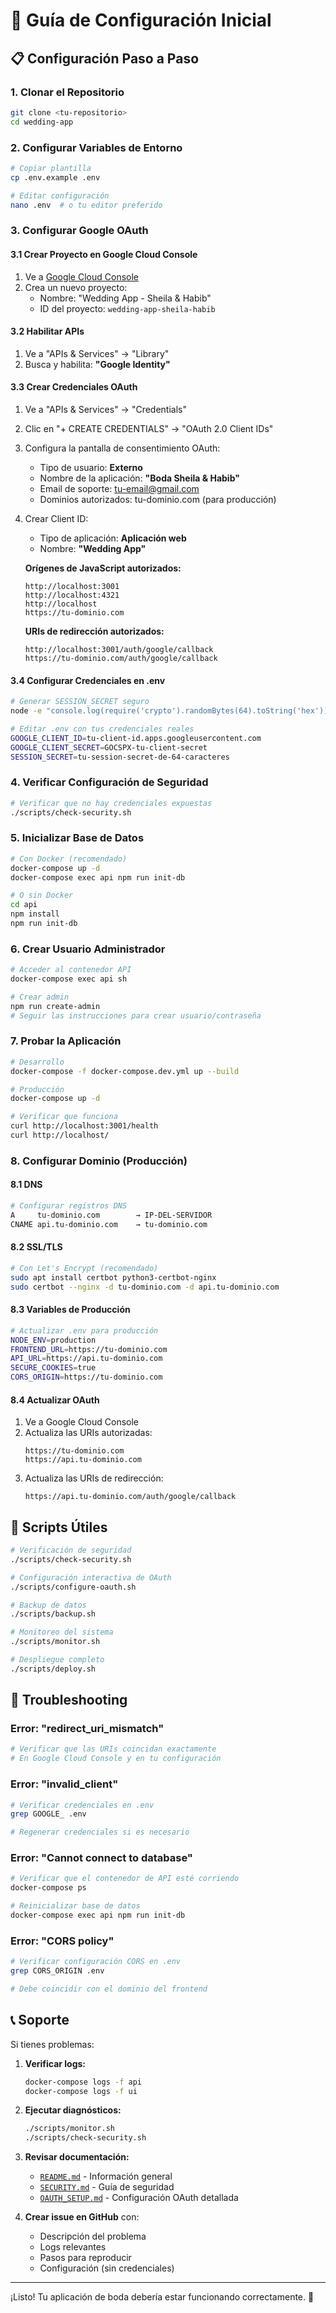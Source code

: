 # 🚀 Guía de Configuración Inicial

## 📋 Configuración Paso a Paso

### 1. Clonar el Repositorio

```bash
git clone <tu-repositorio>
cd wedding-app
```

### 2. Configurar Variables de Entorno

```bash
# Copiar plantilla
cp .env.example .env

# Editar configuración
nano .env  # o tu editor preferido
```

### 3. Configurar Google OAuth

#### 3.1 Crear Proyecto en Google Cloud Console

1. Ve a [Google Cloud Console](https://console.cloud.google.com/)
2. Crea un nuevo proyecto:
   - Nombre: "Wedding App - Sheila & Habib"
   - ID del proyecto: `wedding-app-sheila-habib`

#### 3.2 Habilitar APIs

1. Ve a "APIs & Services" → "Library"
2. Busca y habilita: **"Google Identity"**

#### 3.3 Crear Credenciales OAuth

1. Ve a "APIs & Services" → "Credentials"
2. Clic en "+ CREATE CREDENTIALS" → "OAuth 2.0 Client IDs"
3. Configura la pantalla de consentimiento OAuth:
   - Tipo de usuario: **Externo**
   - Nombre de la aplicación: **"Boda Sheila & Habib"**
   - Email de soporte: tu-email@gmail.com
   - Dominios autorizados: tu-dominio.com (para producción)

4. Crear Client ID:
   - Tipo de aplicación: **Aplicación web**
   - Nombre: **"Wedding App"**
   
   **Orígenes de JavaScript autorizados:**
   ```
   http://localhost:3001
   http://localhost:4321
   http://localhost
   https://tu-dominio.com
   ```
   
   **URIs de redirección autorizados:**
   ```
   http://localhost:3001/auth/google/callback
   https://tu-dominio.com/auth/google/callback
   ```

#### 3.4 Configurar Credenciales en .env

```bash
# Generar SESSION_SECRET seguro
node -e "console.log(require('crypto').randomBytes(64).toString('hex'))"

# Editar .env con tus credenciales reales
GOOGLE_CLIENT_ID=tu-client-id.apps.googleusercontent.com
GOOGLE_CLIENT_SECRET=GOCSPX-tu-client-secret
SESSION_SECRET=tu-session-secret-de-64-caracteres
```

### 4. Verificar Configuración de Seguridad

```bash
# Verificar que no hay credenciales expuestas
./scripts/check-security.sh
```

### 5. Inicializar Base de Datos

```bash
# Con Docker (recomendado)
docker-compose up -d
docker-compose exec api npm run init-db

# O sin Docker
cd api
npm install
npm run init-db
```

### 6. Crear Usuario Administrador

```bash
# Acceder al contenedor API
docker-compose exec api sh

# Crear admin
npm run create-admin
# Seguir las instrucciones para crear usuario/contraseña
```

### 7. Probar la Aplicación

```bash
# Desarrollo
docker-compose -f docker-compose.dev.yml up --build

# Producción
docker-compose up -d

# Verificar que funciona
curl http://localhost:3001/health
curl http://localhost/
```

### 8. Configurar Dominio (Producción)

#### 8.1 DNS
```bash
# Configurar registros DNS
A     tu-dominio.com        → IP-DEL-SERVIDOR
CNAME api.tu-dominio.com    → tu-dominio.com
```

#### 8.2 SSL/TLS
```bash
# Con Let's Encrypt (recomendado)
sudo apt install certbot python3-certbot-nginx
sudo certbot --nginx -d tu-dominio.com -d api.tu-dominio.com
```

#### 8.3 Variables de Producción
```bash
# Actualizar .env para producción
NODE_ENV=production
FRONTEND_URL=https://tu-dominio.com
API_URL=https://api.tu-dominio.com
SECURE_COOKIES=true
CORS_ORIGIN=https://tu-dominio.com
```

#### 8.4 Actualizar OAuth
1. Ve a Google Cloud Console
2. Actualiza las URIs autorizadas:
   ```
   https://tu-dominio.com
   https://api.tu-dominio.com
   ```
3. Actualiza las URIs de redirección:
   ```
   https://api.tu-dominio.com/auth/google/callback
   ```

## 🔧 Scripts Útiles

```bash
# Verificación de seguridad
./scripts/check-security.sh

# Configuración interactiva de OAuth
./scripts/configure-oauth.sh

# Backup de datos
./scripts/backup.sh

# Monitoreo del sistema
./scripts/monitor.sh

# Despliegue completo
./scripts/deploy.sh
```

## 🐛 Troubleshooting

### Error: "redirect_uri_mismatch"
```bash
# Verificar que las URIs coincidan exactamente
# En Google Cloud Console y en tu configuración
```

### Error: "invalid_client"
```bash
# Verificar credenciales en .env
grep GOOGLE_ .env

# Regenerar credenciales si es necesario
```

### Error: "Cannot connect to database"
```bash
# Verificar que el contenedor de API esté corriendo
docker-compose ps

# Reinicializar base de datos
docker-compose exec api npm run init-db
```

### Error: "CORS policy"
```bash
# Verificar configuración CORS en .env
grep CORS_ORIGIN .env

# Debe coincidir con el dominio del frontend
```

## 📞 Soporte

Si tienes problemas:

1. **Verificar logs:**
   ```bash
   docker-compose logs -f api
   docker-compose logs -f ui
   ```

2. **Ejecutar diagnósticos:**
   ```bash
   ./scripts/monitor.sh
   ./scripts/check-security.sh
   ```

3. **Revisar documentación:**
   - [`README.md`](README.md) - Información general
   - [`SECURITY.md`](SECURITY.md) - Guía de seguridad
   - [`OAUTH_SETUP.md`](OAUTH_SETUP.md) - Configuración OAuth detallada

4. **Crear issue en GitHub** con:
   - Descripción del problema
   - Logs relevantes
   - Pasos para reproducir
   - Configuración (sin credenciales)

---

¡Listo! Tu aplicación de boda debería estar funcionando correctamente. 🎉